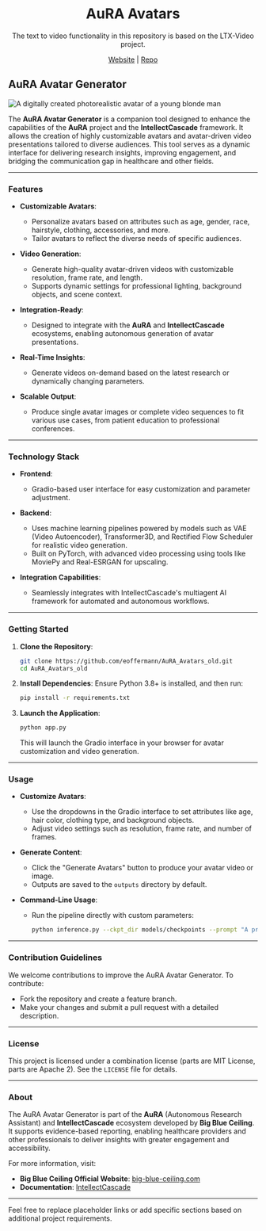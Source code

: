<div align="center">

# AuRA Avatars

The text to video functionality in this repository is based on the LTX-Video project.

[Website](https://www.lightricks.com/ltxv) |
[Repo](https://github.com/Lightricks/LTX-Video) 

</div>

## AuRA Avatar Generator
![A digitally created photorealistic avatar of a young blonde man](social.png "A digitally created photorealistic avatar of a young blonde man, created with AuRA Avatar Generator")

The **AuRA Avatar Generator** is a companion tool designed to enhance the capabilities of the **AuRA** project and the **IntellectCascade** framework. It allows the creation of highly customizable avatars and avatar-driven video presentations tailored to diverse audiences. This tool serves as a dynamic interface for delivering research insights, improving engagement, and bridging the communication gap in healthcare and other fields.

---

### Features

- **Customizable Avatars**:
  - Personalize avatars based on attributes such as age, gender, race, hairstyle, clothing, accessories, and more.
  - Tailor avatars to reflect the diverse needs of specific audiences.

- **Video Generation**:
  - Generate high-quality avatar-driven videos with customizable resolution, frame rate, and length.
  - Supports dynamic settings for professional lighting, background objects, and scene context.

- **Integration-Ready**:
  - Designed to integrate with the **AuRA** and **IntellectCascade** ecosystems, enabling autonomous generation of avatar presentations.

- **Real-Time Insights**:
  - Generate videos on-demand based on the latest research or dynamically changing parameters.

- **Scalable Output**:
  - Produce single avatar images or complete video sequences to fit various use cases, from patient education to professional conferences.

---

### Technology Stack

- **Frontend**:
  - Gradio-based user interface for easy customization and parameter adjustment.

- **Backend**:
  - Uses machine learning pipelines powered by models such as VAE (Video Autoencoder), Transformer3D, and Rectified Flow Scheduler for realistic video generation.
  - Built on PyTorch, with advanced video processing using tools like MoviePy and Real-ESRGAN for upscaling.

- **Integration Capabilities**:
  - Seamlessly integrates with IntellectCascade's multiagent AI framework for automated and autonomous workflows.

---

### Getting Started

1. **Clone the Repository**:
   ```bash
   git clone https://github.com/eoffermann/AuRA_Avatars_old.git
   cd AuRA_Avatars_old
   ```

2. **Install Dependencies**:
   Ensure Python 3.8+ is installed, and then run:
   ```bash
   pip install -r requirements.txt
   ```

3. **Launch the Application**:
   ```bash
   python app.py
   ```
   This will launch the Gradio interface in your browser for avatar customization and video generation.

---

### Usage

- **Customize Avatars**:
  - Use the dropdowns in the Gradio interface to set attributes like age, hair color, clothing type, and background objects.
  - Adjust video settings such as resolution, frame rate, and number of frames.

- **Generate Content**:
  - Click the "Generate Avatars" button to produce your avatar video or image.
  - Outputs are saved to the `outputs` directory by default.

- **Command-Line Usage**:
  - Run the pipeline directly with custom parameters:
    ```bash
    python inference.py --ckpt_dir models/checkpoints --prompt "A professional-looking avatar for a news broadcast"
    ```

---

### Contribution Guidelines

We welcome contributions to improve the AuRA Avatar Generator. To contribute:
- Fork the repository and create a feature branch.
- Make your changes and submit a pull request with a detailed description.

---

### License

This project is licensed under a combination license (parts are MIT License, parts are Apache 2). See the `LICENSE` file for details.

---

### About

The AuRA Avatar Generator is part of the **AuRA** (Autonomous Research Assistant) and **IntellectCascade** ecosystem developed by **Big Blue Ceiling**. It supports evidence-based reporting, enabling healthcare providers and other professionals to deliver insights with greater engagement and accessibility.

For more information, visit:
- **Big Blue Ceiling Official Website**: [big-blue-ceiling.com](https://big-blue-ceiling.com)
- **Documentation**: [IntellectCascade](https://big-blue-ceiling.documentation.com)

---

Feel free to replace placeholder links or add specific sections based on additional project requirements.
